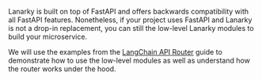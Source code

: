 Lanarky is built on top of FastAPI and offers backwards compatibility with all FastAPI features.
Nonetheless, if your project uses FastAPI and Lanarky is not a drop-in replacement, you can still
the low-level Lanarky modules to build your microservice.

We will use the examples from the [LangChain API Router](./router.md) guide to demonstrate how to
use the low-level modules as well as understand how the router works under the hood.
